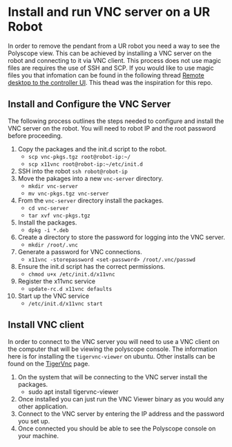 # Install and run VNC server on a UR Robot
In order to remove the pendant from a UR robot you need a way to see the Polyscope view. This can be achieved by installing a VNC server on the robot and connecting to it via VNC client. This process does not use magic files are requires the use of SSH and SCP. If you would like to use magic files you that infomation can be found in the following thread [Remote desktop to the controller UI](https://forum.universal-robots.com/t/remote-desktop-to-the-controller-ui/3826/6). This thead was the inspiration for this repo.

## Install and Configure the VNC Server
The following process outlines the steps needed to configure and install the VNC server on the robot. You will need to robot IP and the root password before proceeding.

1. Copy the packages and the init.d script to the robot.
    * `scp vnc-pkgs.tgz root@robot-ip:~/`
    * `scp x11vnc root@robot-ip:~/etc/init.d`
2. SSH into the robot `ssh robot@robot-ip` 
3. Move the pakages into a new `vnc-server` directory.
    * `mkdir vnc-server`
    * `mv vnc-pkgs.tgz vnc-server`
3. From the `vnc-server` directory install the packages.
    * `cd vnc-server`
    * `tar xvf vnc-pkgs.tgz`
4. Install the packages.
    * `dpkg -i *.deb`
5. Create a directory to store the password for logging into the VNC server.
    * `mkdir /root/.vnc`
6. Generate a password for VNC connections. 
    * `x11vnc -storepassword <set-password> /root/.vnc/passwd`
7. Ensure the init.d script has the correct permissions.
    * `chmod u+x /etc/init.d/x11vnc`
8. Register the x11vnc service
    * `update-rc.d x11vnc defaults`
9. Start up the VNC service
    * `/etc/init.d/x11vnc start`

## Install VNC client
In order to connect to the VNC server you will need to use a VNC client on the computer that will be viewing the polyscope console. The information here is for installing the `tigervnc-viewer` on ubuntu. Other installs can be found on the [TigerVnc](https://tigervnc.org/) page.

1. On the system that will be connecting to the VNC server install the packages.
    * sudo apt install tigervnc-viewer
2. Once installed you can just run the VNC Viewer binary as you would any other application.
3. Connect to the VNC server by entering the IP address and the password you set up.
4. Once connected you should be able to see the Polyscope console on your machine.
